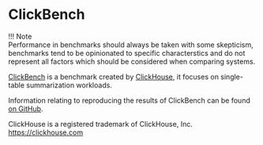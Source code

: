 # ClickBench

!!! Note   
    Performance in benchmarks should always be taken with some skepticism, benchmarks tend to be opinionated to specific characterstics and do not represent all factors which should be considered when comparing systems.

[ClickBench](https://benchmark.clickhouse.com/) is a benchmark created by [ClickHouse](https://clickhouse.com/), it focuses on single-table summarization workloads.

Information relating to reproducing the results of ClickBench can be found [on GitHub](https://github.com/ClickHouse/ClickBench/tree/main/opteryx).

ClickHouse is a registered trademark of ClickHouse, Inc. https://clickhouse.com